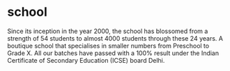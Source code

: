 # school
Since its inception in the year 2000, the school has blossomed from a strength of 54 students to almost 4000 students through these 24 years. A boutique school that specialises in smaller numbers from Preschool to Grade X. All our batches have passed with a 100% result under the Indian Certificate of Secondary Education (ICSE) board Delhi.
